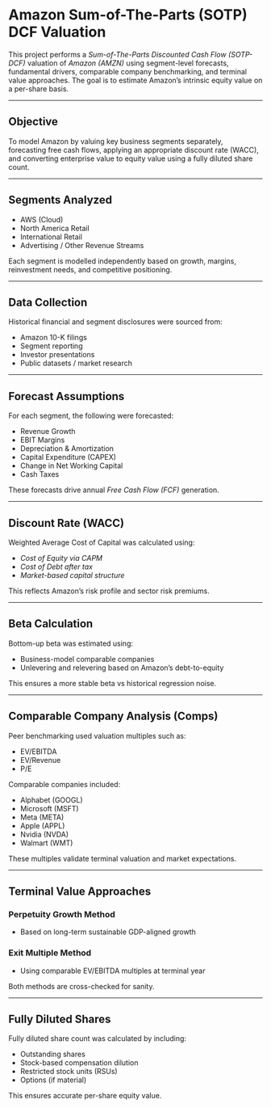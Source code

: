 # Amazon Sum-of-The-Parts (SOTP) DCF Valuation

This project performs a *Sum-of-The-Parts Discounted Cash Flow (SOTP-DCF)* valuation of *Amazon (AMZN)* using segment-level forecasts, fundamental drivers, comparable company benchmarking, and terminal value approaches. The goal is to estimate Amazon’s intrinsic equity value on a per-share basis.

---

## Objective
To model Amazon by valuing key business segments separately, forecasting free cash flows, applying an appropriate discount rate (WACC), and converting enterprise value to equity value using a fully diluted share count.

---

## Segments Analyzed
- AWS (Cloud)
- North America Retail
- International Retail
- Advertising / Other Revenue Streams

Each segment is modelled independently based on growth, margins, reinvestment needs, and competitive positioning.

---

## Data Collection
Historical financial and segment disclosures were sourced from:
- Amazon 10-K filings
- Segment reporting
- Investor presentations
- Public datasets / market research

---

## Forecast Assumptions
For each segment, the following were forecasted:
- Revenue Growth
- EBIT Margins
- Depreciation & Amortization
- Capital Expenditure (CAPEX)
- Change in Net Working Capital
- Cash Taxes

These forecasts drive annual *Free Cash Flow (FCF)* generation.

---

## Discount Rate (WACC)
Weighted Average Cost of Capital was calculated using:
- *Cost of Equity via CAPM*
- *Cost of Debt after tax*
- *Market-based capital structure*

This reflects Amazon’s risk profile and sector risk premiums.

---

## Beta Calculation
Bottom-up beta was estimated using:
- Business-model comparable companies
- Unlevering and relevering based on Amazon’s debt-to-equity

This ensures a more stable beta vs historical regression noise.

---

## Comparable Company Analysis (Comps)
Peer benchmarking used valuation multiples such as:
- EV/EBITDA
- EV/Revenue
- P/E

Comparable companies included:
- Alphabet (GOOGL)
- Microsoft (MSFT)
- Meta (META)
- Apple (APPL)
- Nvidia (NVDA)
- Walmart (WMT)

These multiples validate terminal valuation and market expectations.

---

## Terminal Value Approaches

### Perpetuity Growth Method
- Based on long-term sustainable GDP-aligned growth

### Exit Multiple Method
- Using comparable EV/EBITDA multiples at terminal year

Both methods are cross-checked for sanity.

---

## Fully Diluted Shares
Fully diluted share count was calculated by including:
- Outstanding shares
- Stock-based compensation dilution
- Restricted stock units (RSUs)
- Options (if material)

This ensures accurate per-share equity value.
